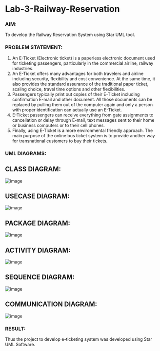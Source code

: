# Lab-3-Railway-Reservation

### AIM:
To develop the Railway Reservation System using Star UML tool.
### PROBLEM STATEMENT:
1. An E-Ticket (Electronic ticket) is a paperless electronic document used for ticketing
passengers, particularly in the commercial airline, railway industries.
2. An E-Ticket offers many advantages for both travelers and airline including security,
flexibility and cost convenience. At the same time, it also provides the standard assurance of
the traditional paper ticket, scaling choice, travel time options and other flexibilities.
3. Passengers typically print out copies of their E-Ticket including confirmation E-mail
and other document. All those documents can be replaced by pulling them out of the computer
again and only a person with proper identification can actually use an E-Ticket.
4. E-Ticket passengers can receive everything from gate assignments to cancellation or
delay through E-mail, text messages sent to their home or business computers or to their cell
phones.
5. Finally, using E-Ticket is a more environmental friendly approach. The main purpose
of the online bus ticket system is to provide another way for transnational customers to buy
their tickets.
### UML DIAGRAMS:
## CLASS DIAGRAM:
![image](https://github.com/imthiyas19/Lab-3-Railway-Reservation/assets/120353416/2f05116e-9552-4acd-bfad-0da8adb8f3e0)
## USECASE DIAGRAM:

![image](https://github.com/imthiyas19/Lab-3-Railway-Reservation/assets/120353416/a04589c2-59f2-49ff-8c2c-389c4c8c208a)
## PACKAGE DIAGRAM:

![image](https://github.com/imthiyas19/Lab-3-Railway-Reservation/assets/120353416/d495a485-98a6-406e-8afe-e844ff3f2240)

## ACTIVITY DIAGRAM:
![image](https://github.com/imthiyas19/Lab-3-Railway-Reservation/assets/120353416/b929f351-430b-4e17-9385-e0d51b96bdf1)
## SEQUENCE DIAGRAM:
![image](https://github.com/imthiyas19/Lab-3-Railway-Reservation/assets/120353416/977254ae-ead7-4d99-8978-3fbc28940dd2)
## COMMUNICATION DIAGRAM:
![image](https://github.com/imthiyas19/Lab-3-Railway-Reservation/assets/120353416/89f2e1b1-84d6-427a-9bee-05e2b71a1eb2)

### RESULT:
Thus the project to develop e-ticketing system was developed using Star UML Software.
